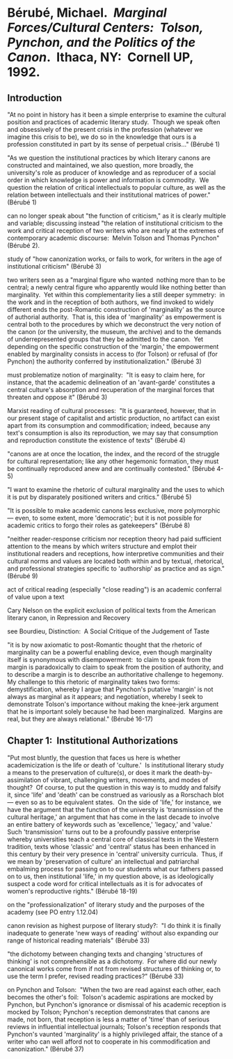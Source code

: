 # Bérubé, Michael.  *Marginal Forces/Cultural Centers:  Tolson, Pynchon, and the Politics of the Canon*.  Ithaca, NY:  Cornell UP, 1992.

## Introduction

"At no point in history has it been a simple enterprise to examine the cultural position and practices of academic literary study.  Though we speak often and obsessively of the present crisis in the profession (whatever we imagine this crisis to be), we do so in the knowledge that ours is a profession constituted in part by its sense of perpetual crisis…" (Bérubé 1)

"As we question the institutional practices by which literary canons are constructed and maintained, we also question, more broadly, the university's role as producer of knowledge and as reproducer of a social order in which knowledge is power and information is commodity.  We question the relation of critical intellectuals to popular culture, as well as the relation between intellectuals and their institutional matrices of power." (Bérubé 1)

can no longer speak about "the function of criticism," as it is clearly multiple and variable; discussing instead "the relation of institutional criticism to the work and critical reception of two writers who are nearly at the extremes of contemporary academic discourse:  Melvin Tolson and Thomas Pynchon" (Bérubé 2).

study of "how canonization works, or fails to work, for writers in the age of institutional criticism" (Bérubé 3)

two writers seen as a "marginal figure who wanted  nothing more than to be central; a newly central figure who apparently would like nothing better than marginality.  Yet within this complementarity lies a still deeper symmetry:  in the work and in the reception of both authors, we find invoked to widely different ends the post-Romantic construction of 'marginality' as the source of authorial authority.  That is, this idea of 'marginality' as empowerment is central both to the procedures by which we deconstruct the very notion of the canon (or the university, the museum, the archive) and to the demands of underrepresented groups that they be admitted to the canon.  Yet depending on the specific construction of the 'margin,' the empowerment enabled by marginality consists in access to (for Tolson) or refusal of (for Pynchon) the authority conferred by institutionalization." (Bérubé 3)

must problematize notion of marginality:  "It is easy to claim here, for instance, that the academic delineation of an 'avant-garde' constitutes a central culture's absorption and recuperation of the marginal forces that threaten and oppose it" (Bérubé 3)

Marxist reading of cultural processes:  "It is guaranteed, however, that in our present stage of capitalist and artistic production, no artifact can exist apart from its consumption and commodification; indeed, because any text's consumption is also its reproduction, we may say that consumption and reproduction constitute the existence of texts" (Bérubé 4)

"canons are at once the location, the index, and the record of the struggle for cultural representation; like any other hegemonic formation, they must be continually reproduced anew and are continually contested." (Bérubé 4-5)

"I want to examine the rhetoric of cultural marginality and the uses to which it is put by disparately positioned writers and critics." (Bérubé 5)

"It is possible to make academic canons less exclusive, more polymorphic — even, to some extent, more 'democratic'; but it is not possible for academic critics to forgo their roles as gatekeepers" (Bérubé 8)

"neither reader-response criticism nor reception theory had paid sufficient attention to the means by which writers structure and emplot their institutional readers and receptions, how interpretive communities and their cultural norms and values are located both within and by textual, rhetorical, and professional strategies specific to 'authorship' as practice and as sign." (Bérubé 9)

act of critical reading (especially "close reading") is an academic conferral of value upon a text

Cary Nelson on the explicit exclusion of political texts from the American literary canon, in Repression and Recovery

see Bourdieu, Distinction:  A Social Critique of the Judgement of Taste

"it is by now axiomatic to post-Romantic thought that the rhetoric of marginality can be a powerful enabling device, even though marginality itself is synonymous with disempowerment:  to claim to speak from the margin is paradoxically to claim to speak from the position of authority, and to describe a margin is to describe an authoritative challenge to hegemony.  My challenge to this rhetoric of marginality takes two forms:  demystification, whereby I argue that Pynchon's putative 'margin' is not always as marginal as it appears; and negotiation, whereby I seek to demonstrate Tolson's importance without making the knee-jerk argument that he is important solely because he had been marginalized.  Margins are real, but they are always relational." (Bérubé 16-17)

## Chapter 1:  Institutional Authorizations

"Put most bluntly, the question that faces us here is whether academicization is the life or death of 'culture.'  Is institutional literary study a means to the preservation of culture(s), or does it mark the death-by-assimilation of vibrant, challenging writers, movements, and modes of thought?  Of course, to put the question in this way is to muddy and falsify it, since 'life' and 'death' can be construed as variously as a Rorschach blot — even so as to be equivalent states.  On the side of 'life,' for instance, we have the argument that the function of the university is 'transmission of the cultural heritage,' an argument that has come in the last decade to involve an entire battery of keywords such as 'excellence,' 'legacy,' and 'value.'  Such 'transmission' turns out to be a profoundly passive enterprise whereby universities teach a central core of classical texts in the Western tradition, texts whose 'classic' and 'central' status has been enhanced in this century by their very presence in 'central' university curricula.  Thus, if we mean by 'preservation of culture' an intellectual and patriarchal embalming process for passing on to our students what our fathers passed on to us, then institutional 'life,' in my question above, is as ideologically suspect a code word for critical intellectuals as it is for advocates of women's reproductive rights." (Bérubé 18-19)

on the "professionalization" of literary study and the purposes of the academy (see PO entry 1.12.04)

canon revision as highest purpose of literary study?:  "I do think it is finally inadequate to generate 'new ways of reading' without also expanding our range of historical reading materials" (Bérubé 33)

"the dichotomy between changing texts and changing 'structures of thinking' is not comprehensible as a dichotomy.  For where did our newly canonical works come from if not from revised structures of thinking or, to use the term I prefer, revised reading practices?" (Bérubé 33)

on Pynchon and Tolson:  "When the two are read against each other, each becomes the other's foil:  Tolson's academic aspirations are mocked by Pynchon, but Pynchon's ignorance or dismissal of his academic reception is mocked by Tolson; Pynchon's reception demonstrates that canons are made, not born, that reception is less a matter of 'time' than of serious reviews in influential intellectual journals; Tolson's reception responds that Pynchon's vaunted 'marginality' is a highly privileged affair, the stance of a writer who can well afford not to cooperate in his commodification and canonization." (Bérubé 37)
